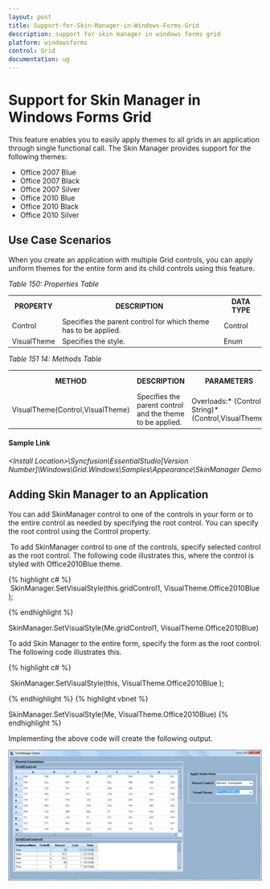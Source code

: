 ```yaml
---
layout: post
title: Support-for-Skin-Manager-in-Windows-Forms-Grid
description: support for skin manager in windows forms grid 
platform: windowsforms
control: Grid
documentation: ug
---
```


# Support for Skin Manager in Windows Forms Grid 

This feature enables you to easily apply themes to all grids in an application through single functional call. The Skin Manager provides support for the following themes:

* Office 2007 Blue
* Office 2007 Black
* Office 2007 Silver
* Office 2010 Blue
* Office 2010 Black
* Office 2010 Silver

## Use Case Scenarios

When you create an application with multiple Grid controls, you can apply uniform themes for the entire form and its child controls using this feature.

_Table 150: Properties Table_ 

<table>
<tr>
<th>
PROPERTY </th><th>
DESCRIPTION </th><th>
DATA TYPE </th></tr>
<tr>
<td>
Control</td><td>
Specifies the parent control for which theme has to be applied.</td><td>
Control  </td></tr>
<tr>
<td>
VisualTheme</td><td>
Specifies the style.</td><td>
Enum </td></tr>
</table>




_Table 151 14: Methods Table_ 

<table>
<tr>
<th>
METHOD </th><th>
DESCRIPTION </th><th>
PARAMETERS </th><th>
RETURN TYPE </th></tr>
<tr>
<td>
VisualTheme(Control,VisualTheme)</td><td>
Specifies the parent control and the theme to be applied.</td><td>
Overloads:* (Control, String)* (Control,VisualTheme)</td><td>
<br>Void</td></tr>
</table>

#### Sample Link

_&lt;Install Location&gt;\Syncfusion\EssentialStudio\[Version Number]\Windows\Grid.Windows\Samples\Appearance\SkinManager Demo_

## Adding Skin Manager to an Application 

You can add SkinManager control to one of the controls in your form or to the entire control as needed by specifying the root control. You can specify the root control using the Control property.

 To add SkinManager control to one of the controls, specify selected control as the root control. The following code illustrates this, where the control is styled with Office2010Blue theme.


{% highlight c#  %}
 SkinManager.SetVisualStyle(this.gridControl1, VisualTheme.Office2010Blue );



{% endhighlight   %}

SkinManager.SetVisualStyle(Me.gridControl1, VisualTheme.Office2010Blue)

To add Skin Manager to the entire form, specify the form as the root control. The following code illustrates this. 

{% highlight c#  %}

 SkinManager.SetVisualStyle(this, VisualTheme.Office2010Blue );

{% endhighlight   %}
{% highlight vbnet  %}



SkinManager.SetVisualStyle(Me, VisualTheme.Office2010Blue)
{% endhighlight   %}

Implementing the above code will create the following output.

![](Support-for-Skin-Manager-in-Windows-Forms-Grid_images/Support-for-Skin-Manager-in-Windows-Forms-Grid_img1.png) 



